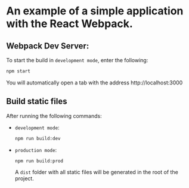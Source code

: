 # An example of a simple application with the React Webpack.

## Webpack Dev Server:

To start the build in `development mode`, enter the following:

```bash
npm start
```

You will automatically open a tab with the address http://localhost:3000

## Build static files

After running the following commands:

- `development mode`:
  ```bash
  npm run build:dev
  ```
- `production mode`:
  ```bash
  npm run build:prod
  ```
  A `dist` folder with all static files will be generated in the root of the project.
